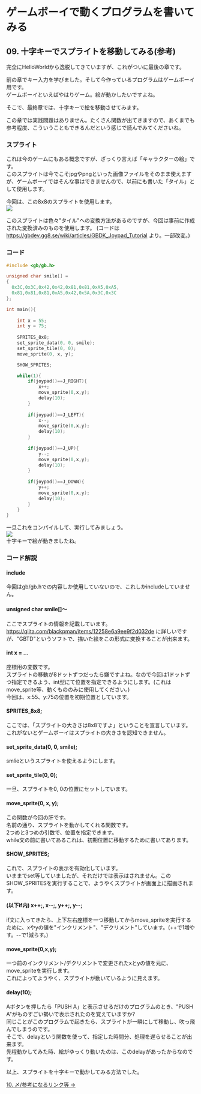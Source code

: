 # ゲームボーイで動くプログラムを書いてみる

## 09. 十字キーでスプライトを移動してみる(参考)

完全にHelloWorldから逸脱してきていますが、これがついに最後の章です。

前の章でキー入力を学びました。そして今作っているプログラムはゲームボーイ用です。  
ゲームボーイといえばやはりゲーム。絵が動かしたいですよね。

そこで、最終章では、十字キーで絵を移動させてみます。

この章では実践問題はありません。たくさん関数が出てきますので、あくまでも参考程度、こういうこともできるんだという感じで読んでみてくださいね。

### スプライト
これは今のゲームにもある概念ですが、ざっくり言えば「キャラクターの絵」です。  
このスプライトは今でこそjpgやpngといった画像ファイルをそのまま使えますが、ゲームボーイではそんな事はできませんので、以前にも書いた「タイル」として使用します。

今回は、この8x8のスプライトを使用します。  
![](https://i.imgur.com/MYfkHH1.png)

このスプライトは色々"タイル"への変換方法があるのですが、今回は事前に作成された変換済みのものを使用します。
(コードは https://gbdev.gg8.se/wiki/articles/GBDK_Joypad_Tutorial より。一部改変。)


### コード

```c
#include <gb/gb.h>

unsigned char smile[] =
{
  0x3C,0x3C,0x42,0x42,0x81,0x81,0xA5,0xA5,
  0x81,0x81,0x81,0xA5,0x42,0x5A,0x3C,0x3C
};

int main(){
	
	int x = 55;
	int y = 75;
	
	SPRITES_8x8;
	set_sprite_data(0, 0, smile);
	set_sprite_tile(0, 0);
	move_sprite(0, x, y);

	SHOW_SPRITES;

	while(1){
		if(joypad()==J_RIGHT){
			x++;
			move_sprite(0,x,y);
			delay(10);
		}
		
		if(joypad()==J_LEFT){
			x--;
			move_sprite(0,x,y);
			delay(10);
		}
		
		if(joypad()==J_UP){ 
			y--;
			move_sprite(0,x,y);
			delay(10);
		}
		
		if(joypad()==J_DOWN){ 
			y++;
			move_sprite(0,x,y);
			delay(10);
		}
	}
}
```

一旦これをコンパイルして、実行してみましょう。  
![](https://i.imgur.com/TWwiB0f.png)  
十字キーで絵が動きましたね。

### コード解説

#### include
今回はgb/gb.hでの内容しか使用していないので、これしかincludeしていません。

#### unsigned char smile[]～
ここでスプライトの情報を記載しています。  
https://qiita.com/blackpman/items/12258e6a9ee9f2d032de
に詳しいですが、"GBTD"というソフトで、描いた絵をこの形式に変換することが出来ます。

#### int x = ...
座標用の変数です。  
スプライトの移動が8ドットずつだったら嫌ですよね。なので今回は1ドットずつ指定できるよう、int型にて位置を指定できるようにします。(これはmove_sprite等、動くもののみに使用してください。)  
今回は、x:55、y:75の位置を初期位置としています。

#### SPRITES_8x8;
ここでは、「スプライトの大きさは8x8ですよ」ということを宣言しています。これがないとゲームボーイはスプライトの大きさを認知できません。

#### set_sprite_data(0, 0, smile);
smlieというスプライトを使えるようにします。

#### set_sprite_tile(0, 0);
一旦、スプライトを0, 0の位置にセットしています。

#### move_sprite(0, x, y);
この関数が今回の肝です。  
名前の通り、スプライトを動かしてくれる関数です。  
2つめと3つめの引数で、位置を指定できます。  
while文の前に書いてあるこれは、初期位置に移動するために書いてあります。

#### SHOW_SPRITES;
これで、スプライトの表示を有効化しています。  
いままでset等していましたが、それだけでは表示はされません。このSHOW_SPRITESを実行することで、ようやくスプライトが画面上に描画されます。

#### (以下if内) x++;, x--;, y++;, y--;
if文に入ってきたら、上下左右座標を一つ移動してからmove_spriteを実行するために、xやyの値を"インクリメント"、"デクリメント"しています。(++で1増やす。--で1減らす。)

#### move_sprite(0,x,y);
一つ前のインクリメント/デクリメントで変更されたxとyの値を元に、move_spriteを実行します。  
これによってようやく、スプライトが動いているように見えます。

#### delay(10);
Aボタンを押したら「PUSH A」と表示させるだけのプログラムのとき、"PUSH A"がものすごい勢いで表示されたのを覚えていますか?  
同じことがこのプログラムで起きたら、スプライトが一瞬にして移動し、吹っ飛んでしまうのです。  
そこで、delayという関数を使って、指定した時間分、処理を遅らせることが出来ます。  
先程動かしてみた時、絵がゆっくり動いたのは、このdelayがあったからなのです。

以上、スプライトを十字キーで動かしてみる方法でした。

[10. 〆/参考になるリンク等 ->](10.md)